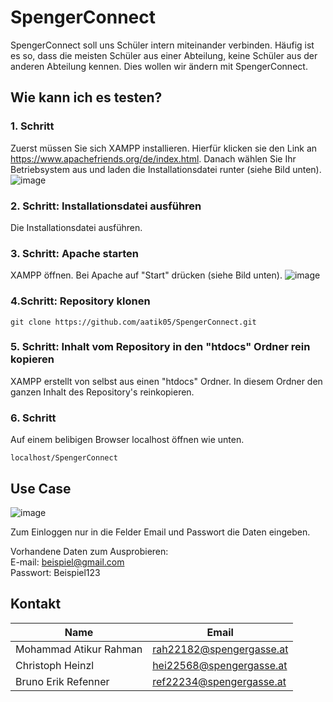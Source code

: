 # SpengerConnect

SpengerConnect soll uns Schüler intern miteinander verbinden. Häufig ist es so, dass die meisten Schüler aus einer Abteilung, keine Schüler aus der anderen Abteilung kennen. Dies wollen wir ändern mit SpengerConnect.

## Wie kann ich es testen?

### 1. Schritt
Zuerst müssen Sie sich XAMPP installieren. Hierfür klicken sie den Link an https://www.apachefriends.org/de/index.html. Danach wählen Sie Ihr Betriebsystem aus und laden die Installationsdatei runter (siehe Bild unten).
![image](https://user-images.githubusercontent.com/113604671/214062980-dc2fc235-a998-4434-be01-d64abc3c161c.png)

### 2. Schritt: Installationsdatei ausführen
Die Installationsdatei ausführen.

### 3. Schritt: Apache starten
XAMPP öffnen. Bei Apache auf "Start" drücken (siehe Bild unten).
![image](https://user-images.githubusercontent.com/113604671/214065336-65f1f48d-8aa5-457d-8988-27e08e9222e8.png)

### 4.Schritt: Repository klonen
```
git clone https://github.com/aatik05/SpengerConnect.git
```

### 5. Schritt: Inhalt vom Repository in den "htdocs" Ordner rein kopieren
XAMPP erstellt von selbst aus einen "htdocs" Ordner. In diesem Ordner den ganzen Inhalt des Repository's reinkopieren.

### 6. Schritt
Auf einem belibigen Browser localhost öffnen wie unten.
```
localhost/SpengerConnect
```

## Use Case

![image](https://user-images.githubusercontent.com/113604671/214079938-e51fa26a-1881-469f-a263-e3d456944fbd.png)

Zum Einloggen nur in die Felder Email und Passwort die Daten eingeben.

Vorhandene Daten zum Ausprobieren:
<br /> E-mail:   beispiel@gmail.com
<br /> Passwort: Beispiel123

## Kontakt

Name                    | Email
----------------------- | -------------
Mohammad Atikur Rahman  | rah22182@spengergasse.at
Christoph Heinzl        | hei22568@spengergasse.at
Bruno Erik Refenner     | ref22234@spengergasse.at

